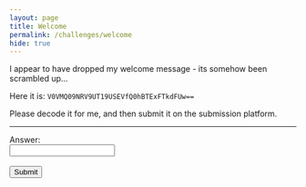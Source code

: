 ```yaml
---
layout: page
title: Welcome
permalink: /challenges/welcome
hide: true
---
```


I appear to have dropped my welcome message - its somehow been scrambled up...

Here it is: `V0VMQ09NRV9UT19USEVfQ0hBTExFTkdFUw==`

Please decode it for me, and then submit it on the submission platform.

---
<form>
    <label for="answer">Answer:</label><br>
    <input type="text" id="submission" name="submission"><br><br>
    <input type="submit" value="Submit" onclick="javascript:checkAnswer('welcome', document.getElementById('submission').value)">
</form>
